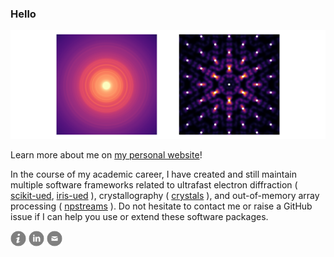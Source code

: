 ### Hello

<img src="https://raw.githubusercontent.com/LaurentRDC/LaurentRDC/master/images/header.svg"/>

Learn more about me on [my personal website](https://laurentrdc.xyz)!

In the course of my academic career, I have created and still maintain multiple software frameworks related to ultrafast electron diffraction ( [scikit-ued](https://github.com/LaurentRDC/scikit-ued), [iris-ued](https://github.com/LaurentRDC/iris-ued) ), crystallography ( [crystals](https://github.com/LaurentRDC/crystals) ), and out-of-memory array processing ( [npstreams](https://github.com/LaurentRDC/npstreams) ). Do not hesitate to contact me or raise a GitHub issue if I can help you use or extend these software packages.

[<img src="https://raw.githubusercontent.com/LaurentRDC/LaurentRDC/master/images/info.svg" alt="personal website" width="25" height="25"/>](https://laurentrdc.xyz) [<img src="https://raw.githubusercontent.com/LaurentRDC/LaurentRDC/master/images/linkedin.svg" alt="LinkedIn profile" width="25" height="25"/>](https://www.linkedin.com/in/laurentrdc) [<img src="https://raw.githubusercontent.com/LaurentRDC/LaurentRDC/master/images/mail.svg" alt="e-mail" width="25" height="25"/>](mailto:laurent.decotret@outlook.com)
<!-- 
    ATTRIBUTION
    This profile layout was inspired by F. Poitevin (https://github.com/fredericpoitevin)
    Icons modified from http://www.entypo.com/ 
-->
